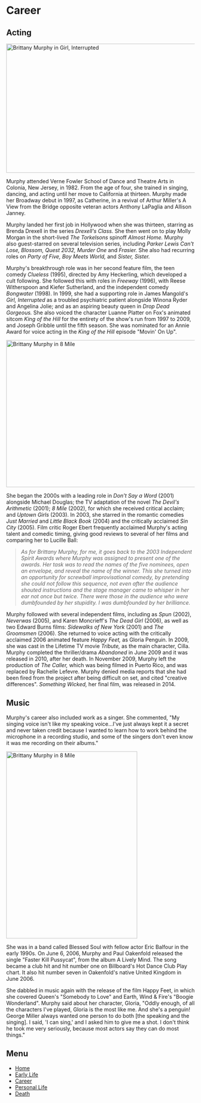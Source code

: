 <html>
<body>
  <h1> Career </h1>
<main>
<h2>Acting</h2>
<img src="https://m.media-amazon.com/images/M/MV5BOGQ1YWY3OTYtYTgzNi00MzgxLWJhNWMtZTZkYWIwMzFmMGRkXkEyXkFqcGdeQXVyMjQ3NDc5MzY@._V1_.jpg" alt="Brittany Murphy in Girl, Interrupted" width="564" height="345">
<p>Murphy attended Verne Fowler School of Dance and Theatre Arts in Colonia, New Jersey, in 1982. From the age of four, she trained in singing, dancing, and acting until her move to California at thirteen. Murphy made her Broadway debut in 1997, as Catherine, in a revival of Arthur Miller's A View from the Bridge opposite veteran actors Anthony LaPaglia and Allison Janney.</p>

<p>Murphy landed her first job in Hollywood when she was thirteen, starring as Brenda Drexell in the series <i>Drexell's Class.</i> She then went on to play Molly Morgan in the short-lived <i>The Torkelsons</i> spinoff <i>Almost Home.</i> Murphy also guest-starred on several television series, including <i>Parker Lewis Can't Lose, Blossom, Quest 2032, Murder One</i> and <i>Frasier.</i> She also had recurring roles on <i>Party of Five, Boy Meets World,</i> and <i>Sister, Sister.</i></p>

<p>Murphy's breakthrough role was in her second feature film, the teen comedy <i>Clueless</i> (1995), directed by Amy Heckerling, which developed a cult following. She followed this with roles in <i>Freeway</i> (1996), with Reese Witherspoon and Kiefer Sutherland, and the independent comedy <i>Bongwater</i> (1998). In 1999, she had a supporting role in James Mangold's <i>Girl, Interrupted</i> as a troubled psychiatric patient alongside Winona Ryder and Angelina Jolie; and as an aspiring beauty queen in <i>Drop Dead Gorgeous.</i> She also voiced the character Luanne Platter on Fox's animated sitcom <i>King of the Hill</i> for the entirety of the show's run from 1997 to 2009, and Joseph Gribble until the fifth season. She was nominated for an Annie Award for voice acting in the <i>King of the Hill</i> episode "Movin' On Up".</p>

<img src="http://cache.boston.com/resize/bonzai-fba/Globe_Photo/2009/12/20/1261362071_4162/539w.jpg" alt="Brittany Murphy in 8 Mile" width="599" height="393">

<p>She began the 2000s with a leading role in <i>Don't Say a Word</i> (2001) alongside Michael Douglas; the TV adaptation of the novel <i>The Devil's Arithmetic</i> (2001); <i>8 Mile</i> (2002), for which she received critical acclaim; and <i>Uptown Girls</i> (2003). In 2003, she starred in the romantic comedies <i>Just Married</i> and <i>Little Black Book</i> (2004) and the critically acclaimed <i>Sin City</i> (2005). Film critic Roger Ebert frequently acclaimed Murphy's acting talent and comedic timing, giving good reviews to several of her films and comparing her to Lucille Ball:</p>

<blockquote>
<p><i>As for Brittany Murphy, for me, it goes back to the 2003 Independent Spirit Awards where Murphy was assigned to present one of the awards. Her task was to read the names of the five nominees, open an envelope, and reveal the name of the winner. This she turned into an opportunity for screwball improvisational comedy, by pretending she could not follow this sequence, not even after the audience shouted instructions and the stage manager came to whisper in her ear not once but twice. There were those in the audience who were dumbfounded by her stupidity. I was dumbfounded by her brilliance.</i></p>
</blockquote>

<p>Murphy followed with several independent films, including as <i>Spun</i> (2002), <i>Neverwas</i> (2005), and Karen Moncrieff's <i>The Dead Girl</i> (2006), as well as two Edward Burns films: <i>Sidewalks of New York</i> (2001) and <i>The Groomsmen</i> (2006). She returned to voice acting with the critically acclaimed 2006 animated feature <i>Happy Feet,</i> as Gloria Penguin. In 2009, she was cast in the Lifetime TV movie <i>Tribute,</i> as the main character, Cilla. Murphy completed the thriller/drama <i>Abandoned</i> in June 2009 and it was released in 2010, after her death. In November 2009, Murphy left the production of <i>The Caller,</i> which was being filmed in Puerto Rico, and was replaced by Rachelle Lefevre. Murphy denied media reports that she had been fired from the project after being difficult on set, and cited "creative differences". <i>Something Wicked,</i> her final film, was released in 2014.</p>
  
  <h2>Music</h2>
 <p>Murphy's career also included work as a singer. She commented, "My singing voice isn't like my speaking voice...I've just always kept it a secret and never taken credit because I wanted to learn how to work behind the microphone in a recording studio, and some of the singers don't even know it was me recording on their albums."</p>

<img src="https://i.pinimg.com/originals/91/d8/0a/91d80a706532c54a68c56222b867af8f.jpg" alt="Brittany Murphy in 8 Mile" width="350" height="500">

<p>She was in a band called Blessed Soul with fellow actor Eric Balfour in the early 1990s. On June 6, 2006, Murphy and Paul Oakenfold released the single "Faster Kill Pussycat", from the album A Lively Mind. The song became a club hit and hit number one on Billboard's Hot Dance Club Play chart. It also hit number seven in Oakenfold's native United Kingdom in June 2006.</p>

<p>She dabbled in music again with the release of the film Happy Feet, in which she covered Queen's "Somebody to Love" and Earth, Wind & Fire's "Boogie Wonderland". Murphy said about her character, Gloria, "Oddly enough, of all the characters I've played, Gloria is the most like me. And she's a penguin! George Miller always wanted one person to do both [the speaking and the singing]. I said, 'I can sing,' and I asked him to give me a shot. I don't think he took me very seriously, because most actors say they can do most things."</p>
</main>
<h2>Menu</h2>
<nav>
<ul>
       <li><a href="https://julesyann19.github.io/brittanymurphy.html">Home</a></li>
       <li><a href="https://julesyann19.github.io/brittanymurphy/earlylife.html">Early Life</a></li>
       <li><a href="https://julesyann19.github.io/brittanymurphy/career.html">Career</a></li>
       <li><a href="https://julesyann19.github.io/brittanymurphy/personallife.html">Personal Life</a></li>
       <li><a href="https://julesyann19.github.io/brittanymurphy/death.html">Death</a></li>
        
</ul>
</nav>
</body>
</html>
